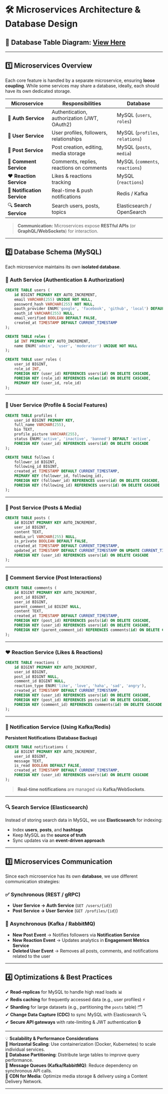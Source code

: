 # 🛠 **Microservices Architecture & Database Design**  

## 📌 Database Table Diagram: [View Here](https://dbdiagram.io/d/67d84bd475d75cc84466c804)

---

## **1️⃣ Microservices Overview**  

Each core feature is handled by a separate microservice, ensuring **loose coupling**. While some services may share a database, ideally, each should have its own dedicated storage.  

| **Microservice**         | **Responsibilities**                             | **Database**                 |
|--------------------------|--------------------------------------------------|------------------------------|
| 🔐 **Auth Service**      | Authentication, authorization (JWT, OAuth2)     | MySQL (`users`, `roles`)     |
| 👤 **User Service**      | User profiles, followers, relationships         | MySQL (`profiles`, `relations`) |
| 📝 **Post Service**      | Post creation, editing, media storage          | MySQL (`posts`, `media`)     |
| 💬 **Comment Service**   | Comments, replies, reactions on comments       | MySQL (`comments`, `reactions`) |
| ❤️ **Reaction Service**  | Likes & reactions tracking                     | MySQL (`reactions`)          |
| 🔔 **Notification Service** | Real-time & push notifications           | Redis / Kafka                |
| 🔍 **Search Service**    | Search users, posts, topics                    | Elasticsearch / OpenSearch   |

> **Communication:** Microservices expose **RESTful APIs** (or **GraphQL/WebSockets**) for interaction.  

---

## **2️⃣ Database Schema (MySQL)**  

Each microservice maintains its own **isolated database**.  

### 🔐 **Auth Service (Authentication & Authorization)**  
```sql
CREATE TABLE users (
    id BIGINT PRIMARY KEY AUTO_INCREMENT,
    email VARCHAR(255) UNIQUE NOT NULL,
    password_hash VARCHAR(255) NOT NULL,
    oauth_provider ENUM('google', 'facebook', 'github', 'local') DEFAULT 'local',
    oauth_id VARCHAR(255) NULL,
    email_verified BOOLEAN DEFAULT FALSE,
    created_at TIMESTAMP DEFAULT CURRENT_TIMESTAMP
);

CREATE TABLE roles (
    id INT PRIMARY KEY AUTO_INCREMENT,
    name ENUM('admin', 'user', 'moderator') UNIQUE NOT NULL
);

CREATE TABLE user_roles (
    user_id BIGINT,
    role_id INT,
    FOREIGN KEY (user_id) REFERENCES users(id) ON DELETE CASCADE,
    FOREIGN KEY (role_id) REFERENCES roles(id) ON DELETE CASCADE,
    PRIMARY KEY (user_id, role_id)
);
```

---

### 👤 **User Service (Profile & Social Features)**  
```sql
CREATE TABLE profiles (
    user_id BIGINT PRIMARY KEY,
    full_name VARCHAR(255),
    bio TEXT,
    profile_picture VARCHAR(255),
    status ENUM('active', 'inactive', 'banned') DEFAULT 'active',
    FOREIGN KEY (user_id) REFERENCES users(id) ON DELETE CASCADE
);

CREATE TABLE follows (
    follower_id BIGINT,
    following_id BIGINT,
    created_at TIMESTAMP DEFAULT CURRENT_TIMESTAMP,
    PRIMARY KEY (follower_id, following_id),
    FOREIGN KEY (follower_id) REFERENCES users(id) ON DELETE CASCADE,
    FOREIGN KEY (following_id) REFERENCES users(id) ON DELETE CASCADE
);
```

---

### 📝 **Post Service (Posts & Media)**  
```sql
CREATE TABLE posts (
    id BIGINT PRIMARY KEY AUTO_INCREMENT,
    user_id BIGINT,
    content TEXT,
    media_url VARCHAR(255) NULL,
    is_private BOOLEAN DEFAULT FALSE,
    created_at TIMESTAMP DEFAULT CURRENT_TIMESTAMP,
    updated_at TIMESTAMP DEFAULT CURRENT_TIMESTAMP ON UPDATE CURRENT_TIMESTAMP,
    FOREIGN KEY (user_id) REFERENCES users(id) ON DELETE CASCADE
);
```

---

### 💬 **Comment Service (Post Interactions)**  
```sql
CREATE TABLE comments (
    id BIGINT PRIMARY KEY AUTO_INCREMENT,
    post_id BIGINT,
    user_id BIGINT,
    parent_comment_id BIGINT NULL,
    content TEXT,
    created_at TIMESTAMP DEFAULT CURRENT_TIMESTAMP,
    FOREIGN KEY (post_id) REFERENCES posts(id) ON DELETE CASCADE,
    FOREIGN KEY (user_id) REFERENCES users(id) ON DELETE CASCADE,
    FOREIGN KEY (parent_comment_id) REFERENCES comments(id) ON DELETE CASCADE
);
```

---

### ❤️ **Reaction Service (Likes & Reactions)**  
```sql
CREATE TABLE reactions (
    id BIGINT PRIMARY KEY AUTO_INCREMENT,
    user_id BIGINT,
    post_id BIGINT NULL,
    comment_id BIGINT NULL,
    reaction_type ENUM('like', 'love', 'haha', 'sad', 'angry'),
    created_at TIMESTAMP DEFAULT CURRENT_TIMESTAMP,
    FOREIGN KEY (user_id) REFERENCES users(id) ON DELETE CASCADE,
    FOREIGN KEY (post_id) REFERENCES posts(id) ON DELETE CASCADE,
    FOREIGN KEY (comment_id) REFERENCES comments(id) ON DELETE CASCADE
);
```

---

### 🔔 **Notification Service (Using Kafka/Redis)**  

**Persistent Notifications (Database Backup)**  
```sql
CREATE TABLE notifications (
    id BIGINT PRIMARY KEY AUTO_INCREMENT,
    user_id BIGINT,
    message TEXT,
    is_read BOOLEAN DEFAULT FALSE,
    created_at TIMESTAMP DEFAULT CURRENT_TIMESTAMP,
    FOREIGN KEY (user_id) REFERENCES users(id) ON DELETE CASCADE
);
```
> **Real-time notifications** are managed via **Kafka/WebSockets**.

---

### 🔍 **Search Service (Elasticsearch)**  
Instead of storing search data in MySQL, we use **Elasticsearch** for indexing:  
- Index **users**, **posts**, and **hashtags**  
- Keep MySQL as the **source of truth**  
- Sync updates via an **event-driven approach**  

---

## **3️⃣ Microservices Communication**  

Since each microservice has its own **database**, we use different communication strategies:  

### ✅ **Synchronous (REST / gRPC)**
- **User Service → Auth Service** (`GET /users/{id}`)
- **Post Service → User Service** (`GET /profiles/{id}`)

### 🔄 **Asynchronous (Kafka / RabbitMQ)**
- **New Post Event** → Notifies followers via **Notification Service**  
- **New Reaction Event** → Updates analytics in **Engagement Metrics Service**  
- **Deleted User Event** → Removes all posts, comments, and notifications related to the user  

---

## **4️⃣ Optimizations & Best Practices**  

✔ **Read-replicas** for MySQL to handle high read loads 📊  
✔ **Redis caching** for frequently accessed data (e.g., user profiles) ⚡  
✔ **Sharding** for large datasets (e.g., partitioning the `posts` table) 🗂️  
✔ **Change Data Capture (CDC)** to sync MySQL with Elasticsearch 🔍  
✔ **Secure API gateways** with rate-limiting & JWT authentication 🔒  

---

💡 **Scalability & Performance Considerations**  
🔹 **Horizontal Scaling**: Use containerization (Docker, Kubernetes) to scale individual services.  
🔹 **Database Partitioning**: Distribute large tables to improve query performance.  
🔹 **Message Queues (Kafka/RabbitMQ)**: Reduce dependency on synchronous API calls.  
🔹 **CDN for Media**: Optimize media storage & delivery using a Content Delivery Network.  

---